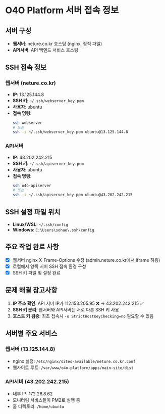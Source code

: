 # O4O Platform 서버 접속 정보

## 서버 구성
- **웹서버**: neture.co.kr 호스팅 (nginx, 정적 파일)
- **API서버**: API 백엔드 서비스 호스팅

## SSH 접속 정보

### 웹서버 (neture.co.kr)
- **IP**: 13.125.144.8
- **SSH 키**: `~/.ssh/webserver_key.pem`
- **사용자**: ubuntu
- **접속 명령**: 
  ```bash
  ssh webserver
  # 또는
  ssh -i ~/.ssh/webserver_key.pem ubuntu@13.125.144.8
  ```

### API서버
- **IP**: 43.202.242.215
- **SSH 키**: `~/.ssh/apiserver_key.pem`
- **사용자**: ubuntu
- **접속 명령**:
  ```bash
  ssh o4o-apiserver
  # 또는
  ssh -i ~/.ssh/apiserver_key.pem ubuntu@43.202.242.215
  ```

## SSH 설정 파일 위치
- **Linux/WSL**: `~/.ssh/config`
- **Windows**: `C:\Users\sohae\.ssh\config`

## 주요 작업 완료 사항
- [x] 웹서버 nginx X-Frame-Options 수정 (admin.neture.co.kr에서 iframe 허용)
- [x] 로컬에서 양쪽 서버 SSH 접속 환경 구성
- [x] SSH 키 파일 및 설정 완료

## 문제 해결 참고사항
1. **IP 주소 확인**: API 서버 IP가 112.153.205.95 ❌ → 43.202.242.215 ✅
2. **SSH 키 분리**: 웹서버와 API서버는 서로 다른 SSH 키 사용
3. **호스트 키 검증**: 최초 접속시 `-o StrictHostKeyChecking=no` 필요할 수 있음

## 서버별 주요 서비스
### 웹서버 (13.125.144.8)
- nginx 설정: `/etc/nginx/sites-available/neture.co.kr.conf`
- 웹사이트 루트: `/var/www/o4o-platform/apps/main-site/dist`

### API서버 (43.202.242.215)
- 내부 IP: 172.26.8.62
- 모니터링 서비스들이 PM2로 실행 중
- 홈 디렉토리: `/home/ubuntu`